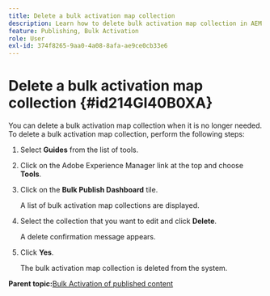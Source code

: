 ```yaml
---
title: Delete a bulk activation map collection
description: Learn how to delete bulk activation map collection in AEM Guides.
feature: Publishing, Bulk Activation
role: User
exl-id: 374f8265-9aa0-4a08-8afa-ae9ce0cb33e6
---
```

# Delete a bulk activation map collection {#id214GI40B0XA}

You can delete a bulk activation map collection when it is no longer needed. To delete a bulk activation map collection, perform the following steps:

1.  Select **Guides** from the list of tools.

1.  Click on the Adobe Experience Manager link at the top and choose **Tools**.

1.  Click on the **Bulk Publish Dashboard** tile.

    A list of bulk activation map collections are displayed.

1.  Select the collection that you want to edit and click **Delete**.

    A delete confirmation message appears.

1.  Click **Yes**.

    The bulk activation map collection is deleted from the system.


**Parent topic:**[Bulk Activation of published content](conf-bulk-activation.md)
